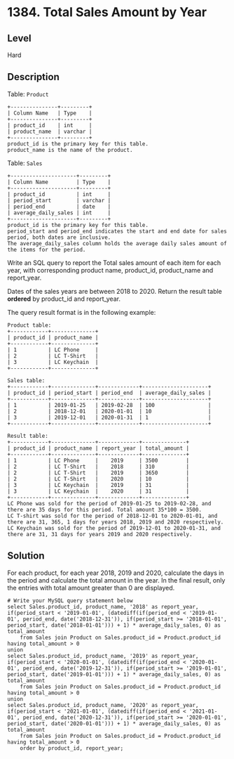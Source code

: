 # 1384. Total Sales Amount by Year
## Level
Hard

## Description
Table: `Product`
```
+---------------+---------+
| Column Name   | Type    |
+---------------+---------+
| product_id    | int     |
| product_name  | varchar |
+---------------+---------+
product_id is the primary key for this table.
product_name is the name of the product.
```

Table: `Sales`
```
+---------------------+---------+
| Column Name         | Type    |
+---------------------+---------+
| product_id          | int     |
| period_start        | varchar |
| period_end          | date    |
| average_daily_sales | int     |
+---------------------+---------+
product_id is the primary key for this table. 
period_start and period_end indicates the start and end date for sales period, both dates are inclusive.
The average_daily_sales column holds the average daily sales amount of the items for the period.
```

Write an SQL query to report the Total sales amount of each item for each year, with corresponding product name, product_id, product_name and report_year.

Dates of the sales years are between 2018 to 2020. Return the result table **ordered** by product_id and report_year.

The query result format is in the following example:
```
Product table:
+------------+--------------+
| product_id | product_name |
+------------+--------------+
| 1          | LC Phone     |
| 2          | LC T-Shirt   |
| 3          | LC Keychain  |
+------------+--------------+

Sales table:
+------------+--------------+-------------+---------------------+
| product_id | period_start | period_end  | average_daily_sales |
+------------+--------------+-------------+---------------------+
| 1          | 2019-01-25   | 2019-02-28  | 100                 |
| 2          | 2018-12-01   | 2020-01-01  | 10                  |
| 3          | 2019-12-01   | 2020-01-31  | 1                   |
+------------+--------------+-------------+---------------------+

Result table:
+------------+--------------+-------------+--------------+
| product_id | product_name | report_year | total_amount |
+------------+--------------+-------------+--------------+
| 1          | LC Phone     |    2019     | 3500         |
| 2          | LC T-Shirt   |    2018     | 310          |
| 2          | LC T-Shirt   |    2019     | 3650         |
| 2          | LC T-Shirt   |    2020     | 10           |
| 3          | LC Keychain  |    2019     | 31           |
| 3          | LC Keychain  |    2020     | 31           |
+------------+--------------+-------------+--------------+
LC Phone was sold for the period of 2019-01-25 to 2019-02-28, and there are 35 days for this period. Total amount 35*100 = 3500. 
LC T-shirt was sold for the period of 2018-12-01 to 2020-01-01, and there are 31, 365, 1 days for years 2018, 2019 and 2020 respectively.
LC Keychain was sold for the period of 2019-12-01 to 2020-01-31, and there are 31, 31 days for years 2019 and 2020 respectively.
```

## Solution
For each product, for each year 2018, 2019 and 2020, calculate the days in the period and calculate the total amount in the year. In the final result, only the entries with total amount greater than 0 are displayed.
```
# Write your MySQL query statement below
select Sales.product_id, product_name, '2018' as report_year, if(period_start < '2019-01-01', (datediff(if(period_end < '2019-01-01', period_end, date('2018-12-31')), if(period_start >= '2018-01-01', period_start, date('2018-01-01'))) + 1) * average_daily_sales, 0) as total_amount
    from Sales join Product on Sales.product_id = Product.product_id having total_amount > 0
union
select Sales.product_id, product_name, '2019' as report_year, if(period_start < '2020-01-01', (datediff(if(period_end < '2020-01-01', period_end, date('2019-12-31')), if(period_start >= '2019-01-01', period_start, date('2019-01-01'))) + 1) * average_daily_sales, 0) as total_amount
    from Sales join Product on Sales.product_id = Product.product_id having total_amount > 0
union
select Sales.product_id, product_name, '2020' as report_year, if(period_start < '2021-01-01', (datediff(if(period_end < '2021-01-01', period_end, date('2020-12-31')), if(period_start >= '2020-01-01', period_start, date('2020-01-01'))) + 1) * average_daily_sales, 0) as total_amount
    from Sales join Product on Sales.product_id = Product.product_id having total_amount > 0
    order by product_id, report_year;
```
